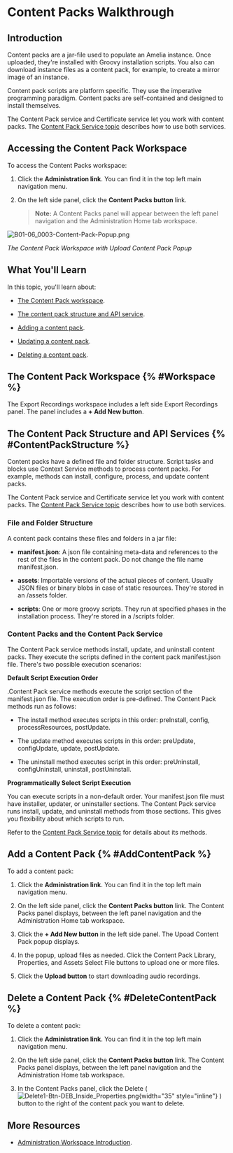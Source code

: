 # Content Packs Walkthrough

## Introduction

Content packs are a jar-file used to populate an Amelia instance. Once uploaded, they're installed with Groovy installation scripts. You also can download instance files as a content pack, for example, to create a mirror image of an instance.

Content pack scripts are platform specific. They use the imperative programming paradigm. Content packs are self-contained and designed to install themselves.

The Content Pack service and Certificate service let you work with content packs. The [Content Pack Service topic](B03-04_0444-Content-Pack-Service.md) describes how to use both services.

## Accessing the Content Pack Workspace

To access the Content Packs workspace:

1. Click the **Administration link**. You can find it in the top left main navigation menu.

2. On the left side panel, click the **Content Packs button** link.

    > **Note:** A Content Packs panel will appear between the left panel navigation and the Administration Home tab workspace.

![B01-06_0003-Content-Pack-Popup.png](B01-06_0003-Content-Pack-Popup.png)

*The Content Pack Workspace with Upload Content Pack Popup*


## What You'll Learn

In this topic, you'll learn about:

* [The Content Pack workspace](#Workspace).

* [The content pack structure and API service](#ContentPackStructure).

* [Adding a content pack](#AddContentPack).

* [Updating a content pack](#UpdateContentPack).

* [Deleting a content pack](#DeleteContentPack).


## The Content Pack Workspace {% #Workspace %}

The Export Recordings workspace includes a left side Export Recordings panel. The panel includes a **+ Add New button**.


## The Content Pack Structure and API Services {% #ContentPackStructure %}

Content packs have a defined file and folder structure. Script tasks and blocks use Context Service methods to process content packs. For example, methods can install, configure, process, and update content packs.

The Content Pack service and Certificate service let you work with content packs. The [Content Pack Service topic](B03-04_0444-Content-Pack-Service.md) describes how to use both services.

### File and Folder Structure

A content pack contains these files and folders in a jar file:

* **manifest.json**: A json file containing meta-data and references to the rest of the files in the content pack. Do not change the file name manifest.json.

* **assets**: Importable versions of the actual pieces of content. Usually JSON files or binary blobs in case of static resources. They're stored in an /assets folder.

* **scripts**: One or more groovy scripts. They run at specified phases in the installation process. They're stored in a /scripts folder.

### Content Packs and the Content Pack Service

The Content Pack service methods install, update, and uninstall content packs. They execute the scripts defined in the content pack manifest.json file. There's two possible execution scenarios:

**Default Script Execution Order**

.Content Pack service methods execute the script section of the manifest.json file. The execution order is pre-defined. The Content Pack methods run as follows:

* The install method executes scripts in this order: preInstall, config, processResources, postUpdate.

* The update method executes scripts in this order: preUpdate, configUpdate, update, postUpdate.

* The uninstall method executes script in this order: preUninstall, configUninstall, uninstall, postUninstall.

**Programmatically Select Script Execution**

You can execute scripts in a non-default order. Your manifest.json file must have installer, updater, or uninstaller sections. The Content Pack service runs install, update, and uninstall methods from those sections. This gives you flexibility about which scripts to run.

Refer to the [Content Pack Service topic](B03-04_0444-Content-Pack-Service.md) for details about its methods.


## Add a Content Pack {% #AddContentPack %}

To add a content pack:

1. Click the **Administration link**. You can find it in the top left main navigation menu.

2. On the left side panel, click the **Content Packs button** link. The Content Packs panel displays, between the left panel navigation and the Administration Home tab workspace.

3. Click the **+ Add New button** in the left side panel. The Upoad Content Pack popup displays.

4. In the popup, upload files as needed. Click the Content Pack Library, Properties, and Assets Select File buttons to upload one or more files.

5. Click the **Upload button** to start downloading audio recordings.


## Delete a Content Pack {% #DeleteContentPack %}

To delete a content pack:

1. Click the **Administration link**. You can find it in the top left main navigation menu.

2. On the left side panel, click the **Content Packs button** link. The Content Packs panel displays, between the left panel navigation and the Administration Home tab workspace.

3. In the Content Packs panel, click the Delete (&nbsp;![Delete1-Btn-DEB_Inside_Properties.png](Delete1-Btn-DEB_Inside_Properties.png){width="35" style="inline"}&nbsp;) button to the right of the content pack you want to delete.


## More Resources

* [Administration Workspace Introduction](B01-00_0001-Administration-Workspace-Intro.md).
